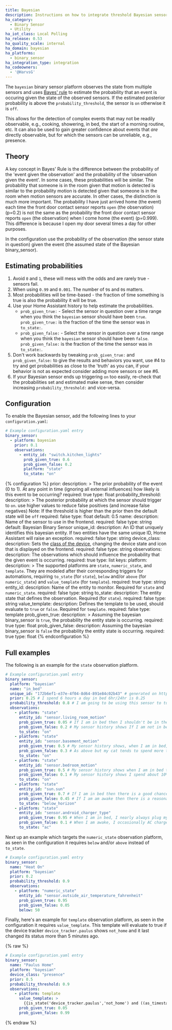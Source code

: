 ```yaml
---
title: Bayesian
description: Instructions on how to integrate threshold Bayesian sensors into Home Assistant.
ha_category:
  - Binary Sensor
  - Utility
ha_iot_class: Local Polling
ha_release: 0.53
ha_quality_scale: internal
ha_domain: bayesian
ha_platforms:
  - binary_sensor
ha_integration_type: integration
ha_codeowners:
  - '@HarvsG'
---
```


The `bayesian` binary sensor platform observes the state from multiple sensors and uses [Bayes' rule](https://en.wikipedia.org/wiki/Bayes%27_theorem) to estimate the probability that an event is occuring given the state of the observed sensors. If the estimated posterior probability is above the `probability_threshold`, the sensor is `on` otherwise it is `off`.

This allows for the detection of complex events that may not be readily observable, e.g., cooking, showering, in bed, the start of a morning routine, etc. It can also be used to gain greater confidence about events that _are_ directly observable, but for which the sensors can be unreliable, e.g., presence.

## Theory

A key concept in Bayes' Rule is the difference between the probability of the 'event given the observation' and the probability of the 'observation given the event'. In some cases, these probabilities will be similar. The probability that someone is in the room given that motion is detected is similar to the probability motion is detected given that someone is in the room when motion sensors are accurate. In other cases, the distinction is much more important. The probability I have just arrived home (the event) each time the front door contact sensor reports `open` (the observation) (p=0.2) is not the same as the probability the front door contact sensor reports `open` (the observation) when I come home (the event) (p=0.999). This difference is because I open my door several times a day for other purposes.

In the configuration use the probability of the observation (the sensor state in question) given the event (the assumed state of the Bayesian binary_sensor).

## Estimating probabilities

1. Avoid `0` and `1`, these will mess with the odds and are rarely true - sensors fail.
2. When using `0.99` and `0.001`. The number of `9`s and `0`s matters.
3. Most probabilities will be time-based - the fraction of time something is true is also the probability it will be true.
4. Use your Home Assistant history to help estimate the probabilities.
   - `prob_given_true:` - Select the sensor in question over a time range when you think the `bayesian` sensor should have been `true`. `prob_given_true:` is the fraction of the time the sensor was in `to_state:`.
   - `prob_given_false:` - Select the sensor in question over a time range when you think the `bayesian` sensor should have been `false`. `prob_given_false:` is the fraction of the time the sensor was in `to_state:`.
5. Don't work backwards by tweaking `prob_given_true:` and `prob_given_false:` to give the results and behaviors you want, use #4 to try and get probabilities as close to the 'truth' as you can, if your behavior is not as expected consider adding more sensors or see #6.
6. If your Bayesian sensor ends up triggering `on` too easily, re-check that the probabilities set and estimated make sense, then consider increasing `probability_threshold:` and vice-versa.

## Configuration

To enable the Bayesian sensor, add the following lines to your `configuration.yaml`:

```yaml
# Example configuration.yaml entry
binary_sensor:
  - platform: bayesian
    prior: 0.1
    observations:
      - entity_id: "switch.kitchen_lights"
        prob_given_true: 0.6
        prob_given_false: 0.2
        platform: "state"
        to_state: "on"
```

{% configuration %}
prior:
  description: >
    The prior probability of the event (0 to 1). At any point in time
    (ignoring all external influences) how likely is this event to be occurring?
  required: true
  type: float
probability_threshold:
  description: >
    The posterior probability at which the sensor should trigger to `on`.
    use higher values to reduce false positives (and increase false negatives)
    Note: If the threshold is higher than the prior then the default state will be `off`
  required: false
  type: float
  default: 0.5
name:
  description: Name of the sensor to use in the frontend.
  required: false
  type: string
  default: Bayesian Binary Sensor
unique_id:
  description: An ID that uniquely identifies this bayesian entity. If two entities have the same unique ID, Home Assistant will raise an exception.
  required: false
  type: string
device_class:
  description: Sets the [class of the device](/integrations/binary_sensor/), changing the device state and icon that is displayed on the frontend.
  required: false
  type: string
observations:
  description: The observations which should influence the probability that the given event is occurring.
  required: true
  type: list
  keys:
    platform:
      description: >
        The supported platforms are `state`, `numeric_state`, and `template`.
        They are modeled after their corresponding triggers for automations,
        requiring `to_state` (for `state`), `below` and/or `above` (for `numeric_state`) and `value_template` (for `template`).
      required: true
      type: string
    entity_id:
      description: Name of the entity to monitor. Required for `state` and `numeric_state`.
      required: false
      type: string
    to_state:
      description: The entity state that defines the observation. Required (for `state`).
      required: false
      type: string
    value_template:
      description: Defines the template to be used, should evaluate to `true` or `false`. Required for `template`.
      required: false
      type: template
    prob_given_true:
      description: >
        Assuming the bayesian binary_sensor is `true`, the probability the entity state is occurring.
      required: true
      type: float
    prob_given_false:
      description: Assuming the bayesian binary_sensor is `false` the probability the entity state is occurring.
      required: true
      type: float
{% endconfiguration %}

## Full examples

The following is an example for the `state` observation platform.

```yaml
# Example configuration.yaml entry
binary_sensor:
  platform: "bayesian"
  name: "in_bed"
  unique_id: "172b6ef1-e37e-4f04-8d64-891e84c02b43" # generated on https://www.uuidgenerator.net/
  prior: 0.25 # I spend 6 hours a day in bed 6hr/24hr is 0.25 
  probability_threshold: 0.8 # I am going to be using this sensor to turn out the lights so I only want to to activate when I am sure
  observations:
    - platform: "state"
      entity_id: "sensor.living_room_motion"
      prob_given_true: 0.05 # If I am in bed then I shouldn't be in the living room, very occasionally I have guests, however
      prob_given_false: 0.2 # My sensor history shows If I am not in bed I spend about a fifth of my time in the living room
      to_state: "on"
    - platform: "state"
      entity_id: "sensor.basement_motion"
      prob_given_true: 0.5 # My sensor history shows, when I am in bed, my basement motion sensor is active about half the time because of my cat
      prob_given_false: 0.3 # As above but my cat tends to spend more time upstairs or outside when I am awake and I rarely use the basement
      to_state: "on"
    - platform: "state"
      entity_id: "sensor.bedroom_motion"
      prob_given_true: 0.5 # My sensor history shows when I am in bed the sensor picks me up about half the time
      prob_given_false: 0.1 # My sensor history shows I spend about 10% of my waking hours in my bedroom
      to_state: "on"
    - platform: "state"
      entity_id: "sun.sun"
      prob_given_true: 0.7 # If I am in bed then there is a good chance the sun will be down, but in the summer mornings I may still be in bed
      prob_given_false: 0.45 # If I am am awake then there is a reasonable chance the sun will be below the horizon - especially in winter
      to_state: "below_horizon"
    - platform: "state"
      entity_id: "sensor.android_charger_type"
      prob_given_true: 0.95 # When I am in bed, I nearly always plug my phone in to charge
      prob_given_false: 0.1 # When I am awake, I occasionally AC charge my phone
      to_state: "ac"
```

Next up an example which targets the `numeric_state` observation platform,
as seen in the configuration it requires `below` and/or `above` instead of `to_state`.

```yaml
# Example configuration.yaml entry
binary_sensor:
  name: "Heat On"
  platform: "bayesian"
  prior: 0.2
  probability_threshold: 0.9
  observations:
    - platform: "numeric_state"
      entity_id: "sensor.outside_air_temperature_fahrenheit"
      prob_given_true: 0.95
      prob_given_false: 0.05
      below: 50
```

Finally, here's an example for `template` observation platform, as seen in the configuration it requires `value_template`. This template will evaluate to true if the device tracker `device_tracker.paulus` shows `not_home` and it last changed its status more than 5 minutes ago.

{% raw %}

```yaml
# Example configuration.yaml entry
binary_sensor:
  name: "Paulus Home"
  platform: "bayesian"
  device_class: "presence"
  prior: 0.5
  probability_threshold: 0.9
  observations:
    - platform: template
      value_template: >
        {{is_state('device_tracker.paulus','not_home') and ((as_timestamp(now()) - as_timestamp(states.device_tracker.paulus.last_changed)) > 300)}}
      prob_given_true: 0.05
      prob_given_false: 0.99
```

{% endraw %}
